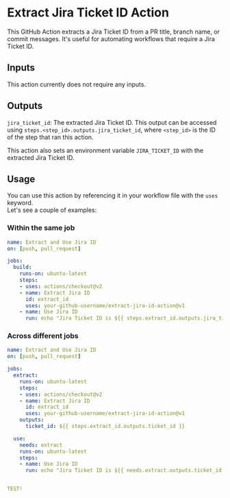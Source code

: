 # Extract Jira Ticket ID Action

This GitHub Action extracts a Jira Ticket ID from a PR title, branch name, or commit messages. It's useful for automating workflows that require a Jira Ticket ID.

## Inputs

This action currently does not require any inputs.

## Outputs

`jira_ticket_id`: The extracted Jira Ticket ID. This output can be accessed using `steps.<step_id>.outputs.jira_ticket_id`, where `<step_id>` is the ID of the step that ran this action.

This action also sets an environment variable `JIRA_TICKET_ID` with the extracted Jira Ticket ID.

## Usage

You can use this action by referencing it in your workflow file with the `uses` keyword.  
Let's see a couple of examples:

### Within the same job

```yaml
name: Extract and Use Jira ID
on: [push, pull_request]

jobs:
  build:
    runs-on: ubuntu-latest
    steps:
    - uses: actions/checkout@v2
    - name: Extract Jira ID
      id: extract_id
      uses: your-github-username/extract-jira-id-action@v1
    - name: Use Jira ID
      run: echo "Jira Ticket ID is ${{ steps.extract_id.outputs.jira_ticket_id }}"
```

### Across different jobs

```yaml
name: Extract and Use Jira ID
on: [push, pull_request]

jobs:
  extract:
    runs-on: ubuntu-latest
    steps:
    - uses: actions/checkout@v2
    - name: Extract Jira ID
      id: extract_id
      uses: your-github-username/extract-jira-id-action@v1
    outputs:
      ticket_id: ${{ steps.extract_id.outputs.ticket_id }}

  use:
    needs: extract
    runs-on: ubuntu-latest
    steps:
    - name: Use Jira ID
      run: echo "Jira Ticket ID is ${{ needs.extract.outputs.ticket_id }}"


TEST!
